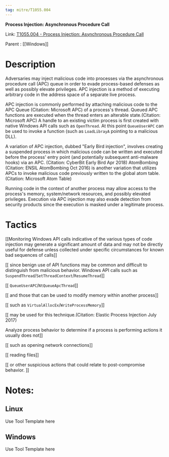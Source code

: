 ```yaml
---
tag: mitre/T1055.004
---
```


**Process Injection: Asynchronous Procedure Call**

Link: [T1055.004 - Process Injection: Asynchronous Procedure Call](https://attack.mitre.org/techniques/T1055/004)

Parent : [[Windows]]


# Description

Adversaries may inject malicious code into processes via the asynchronous procedure call (APC) queue in order to evade process-based defenses as well as possibly elevate privileges. APC injection is a method of executing arbitrary code in the address space of a separate live process. 

APC injection is commonly performed by attaching malicious code to the APC Queue (Citation: Microsoft APC) of a process's thread. Queued APC functions are executed when the thread enters an alterable state.(Citation: Microsoft APC) A handle to an existing victim process is first created with native Windows API calls such as <code>OpenThread</code>. At this point <code>QueueUserAPC</code> can be used to invoke a function (such as <code>LoadLibrayA</code> pointing to a malicious DLL). 

A variation of APC injection, dubbed "Early Bird injection", involves creating a suspended process in which malicious code can be written and executed before the process' entry point (and potentially subsequent anti-malware hooks) via an APC. (Citation: CyberBit Early Bird Apr 2018) AtomBombing (Citation: ENSIL AtomBombing Oct 2016) is another variation that utilizes APCs to invoke malicious code previously written to the global atom table.(Citation: Microsoft Atom Table)

Running code in the context of another process may allow access to the process's memory, system/network resources, and possibly elevated privileges. Execution via APC injection may also evade detection from security products since the execution is masked under a legitimate process. 

# Tactics


[[Monitoring Windows API calls indicative of the various types of code injection may generate a significant amount of data and may not be directly useful for defense unless collected under specific circumstances for known bad sequences of calls]]

[[ since benign use of API functions may be common and difficult to distinguish from malicious behavior. Windows API calls such as <code>SuspendThread</code>/<code>SetThreadContext</code>/<code>ResumeThread</code>]]

[[ <code>QueueUserAPC</code>/<code>NtQueueApcThread</code>]]

[[ and those that can be used to modify memory within another process]]

[[ such as <code>VirtualAllocEx</code>/<code>WriteProcessMemory</code>]]

[[ may be used for this technique.(Citation: Elastic Process Injection July 2017)

Analyze process behavior to determine if a process is performing actions it usually does not]]

[[ such as opening network connections]]

[[ reading files]]

[[ or other suspicious actions that could relate to post-compromise behavior. ]]


# Notes:

## Linux

Use Tool Template here

## Windows

Use Tool Template here